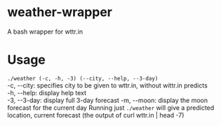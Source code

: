 # weather-wrapper
A bash wrapper for wttr.in

# Usage
`./weather (-c, -h, -3) (--city, --help, --3-day)`  
-c, --city: specifies city to be given to wttr.in, without wittr.in predicts  
-h, --help: display help text  
-3, --3-day: display full 3-day forecast
-m, --moon: display the moon forecast for the current day
Running just `./weather` will give a predicted location, current forecast (the output of curl wttr.in | head -7)
